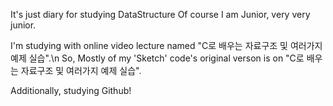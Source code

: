 It's just diary for studying DataStructure Of course I am Junior, very very junior.

I'm studying with online video lecture named "C로 배우는 자료구조 및 여러가지 예제 실습".\n
So, Mostly of my 'Sketch' code's original verson is on "C로 배우는 자료구조 및 여러가지 예제 실습".

Additionally, studying Github!
